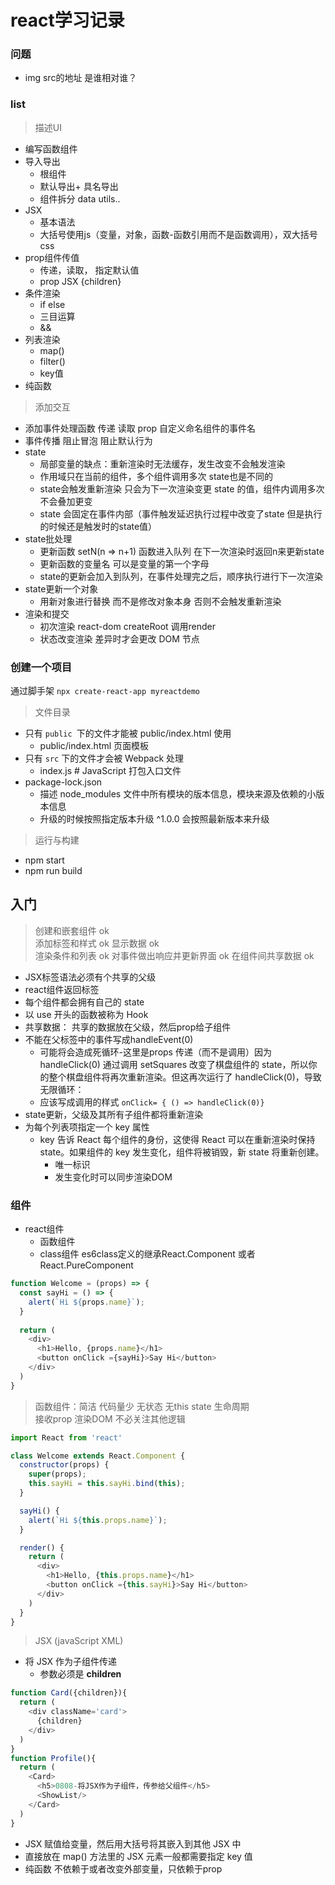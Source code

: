 # react学习记录

### 问题
- img src的地址 是谁相对谁？

### list
>描述UI
- 编写函数组件
- 导入导出
  - 根组件
  - 默认导出+ 具名导出
  - 组件拆分 data utils..
- JSX
  - 基本语法
  - 大括号使用js（变量，对象，函数-函数引用而不是函数调用），双大括号css
- prop组件传值
  - 传递，读取， 指定默认值
  - prop JSX {children}
- 条件渲染
  - if else
  - 三目运算
  - && 
- 列表渲染
  - map()
  - filter()
  - key值
- 纯函数
>添加交互
- 添加事件处理函数  传递 读取 prop 自定义命名组件的事件名
- 事件传播 阻止冒泡 阻止默认行为
- state
  - 局部变量的缺点：重新渲染时无法缓存，发生改变不会触发渲染
  - 作用域只在当前的组件，多个组件调用多次 state也是不同的
  - state会触发重新渲染 只会为下一次渲染变更 state 的值，组件内调用多次不会叠加更变
  - state 会固定在事件内部（事件触发延迟执行过程中改变了state 但是执行的时候还是触发时的state值）
- state批处理
  - 更新函数 setN(n => n+1) 函数进入队列 在下一次渲染时返回n来更新state
  - 更新函数的变量名 可以是变量的第一个字母
  - state的更新会加入到队列，在事件处理完之后，顺序执行进行下一次渲染
- state更新一个对象
  - 用新对象进行替换 而不是修改对象本身 否则不会触发重新渲染
- 渲染和提交
  - 初次渲染 react-dom createRoot 调用render
  - 状态改变渲染 差异时才会更改 DOM 节点
### 创建一个项目
通过脚手架 `npx create-react-app myreactdemo`  
>文件目录
- 只有 `public `下的文件才能被 public/index.html 使用
  - public/index.html 页面模板
- 只有 `src` 下的文件才会被 Webpack 处理
  - index.js # JavaScript 打包入口文件
- package-lock.json
    - 描述 node_modules 文件中所有模块的版本信息，模块来源及依赖的小版本信息
    - 升级的时候按照指定版本升级  ^1.0.0 会按照最新版本来升级
> 运行与构建
- npm start
- npm run build
## 入门
>创建和嵌套组件 ok   
添加标签和样式  ok 
显示数据  ok  
渲染条件和列表  ok
对事件做出响应并更新界面  ok
在组件间共享数据  ok

- JSX标签语法必须有个共享的父级
- react组件返回标签
- 每个组件都会拥有自己的 state   
- 以 use 开头的函数被称为 Hook
- 共享数据： 共享的数据放在父级，然后prop给子组件
- 不能在父标签中的事件写成handleEvent(0)
  - 可能将会造成死循环-这里是props 传递（而不是调用）因为 handleClick(0) 通过调用 setSquares 改变了棋盘组件的 state，所以你的整个棋盘组件将再次重新渲染。但这再次运行了 handleClick(0)，导致无限循环：
  - 应该写成调用的样式 `onClick= { () => handleClick(0)}`
- state更新，父级及其所有子组件都将重新渲染
- 为每个列表项指定一个 key 属性
  - key 告诉 React 每个组件的身份，这使得 React 可以在重新渲染时保持 state。如果组件的 key 发生变化，组件将被销毁，新 state 将重新创建。
    - 唯一标识
    - 发生变化时可以同步渲染DOM

### 组件
- react组件
  - 函数组件
  - class组件 es6class定义的继承React.Component 或者React.PureComponent
```js
function Welcome = (props) => {
  const sayHi = () => {
    alert(`Hi ${props.name}`);
  }
  
  return (
    <div>
      <h1>Hello, {props.name}</h1>
      <button onClick ={sayHi}>Say Hi</button>
    </div>
  )
}

```
> 函数组件：简洁 代码量少 无状态 无this state 生命周期   
接收prop 渲染DOM 不必关注其他逻辑

```js
import React from 'react'

class Welcome extends React.Component {
  constructor(props) {
    super(props);
    this.sayHi = this.sayHi.bind(this);
  }

  sayHi() {
    alert(`Hi ${this.props.name}`);
  }

  render() {
    return (
      <div>
        <h1>Hello, {this.props.name}</h1>
        <button onClick ={this.sayHi}>Say Hi</button>
      </div>
    )
  } 
}

```
> JSX (javaScript XML) 
- 将 JSX 作为子组件传递 
  - 参数必须是 **children**
```js
function Card({children}){
  return (
    <div className='card'>
      {children}
    </div>
  )
}
function Profile(){
  return (
    <Card>
      <h5>0808-将JSX作为子组件，传参给父组件</h5>
      <ShowList/>
    </Card>
  )
}
```
- JSX 赋值给变量，然后用大括号将其嵌入到其他 JSX 中
- 直接放在 map() 方法里的 JSX 元素一般都需要指定 key 值
- 纯函数 不依赖于或者改变外部变量，只依赖于prop

